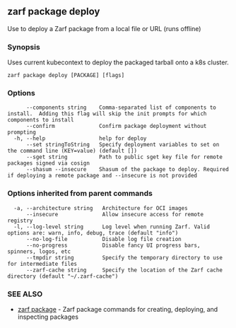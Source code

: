 ## zarf package deploy

Use to deploy a Zarf package from a local file or URL (runs offline)

### Synopsis

Uses current kubecontext to deploy the packaged tarball onto a k8s cluster.

```
zarf package deploy [PACKAGE] [flags]
```

### Options

```
      --components string    Comma-separated list of components to install.  Adding this flag will skip the init prompts for which components to install
      --confirm              Confirm package deployment without prompting
  -h, --help                 help for deploy
      --set stringToString   Specify deployment variables to set on the command line (KEY=value) (default [])
      --sget string          Path to public sget key file for remote packages signed via cosign
      --shasum --insecure    Shasum of the package to deploy. Required if deploying a remote package and --insecure is not provided
```

### Options inherited from parent commands

```
  -a, --architecture string   Architecture for OCI images
      --insecure              Allow insecure access for remote registry
  -l, --log-level string      Log level when running Zarf. Valid options are: warn, info, debug, trace (default "info")
      --no-log-file           Disable log file creation
      --no-progress           Disable fancy UI progress bars, spinners, logos, etc
      --tmpdir string         Specify the temporary directory to use for intermediate files
      --zarf-cache string     Specify the location of the Zarf cache directory (default "~/.zarf-cache")
```

### SEE ALSO

* [zarf package](zarf_package.md)	 - Zarf package commands for creating, deploying, and inspecting packages

